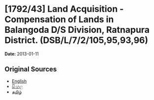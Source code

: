 # [1792/43] Land Acquisition - Compensation of Lands in Balangoda D/S Division, Ratnapura District. (DSB/L/7/2/105,95,93,96)

**Date:** 2013-01-11

## Original Sources

- [English](https://documents.gov.lk/view/extra-gazettes/2013/1/1792-43_E.pdf)
- [සිංහල](https://documents.gov.lk/view/extra-gazettes/2013/1/1792-43_S.pdf)
- [தமிழ்](https://documents.gov.lk/view/extra-gazettes/2013/1/1792-43_T.pdf)
